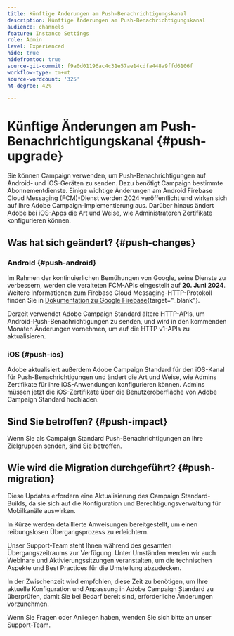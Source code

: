 ```yaml
---
title: Künftige Änderungen am Push-Benachrichtigungskanal
description: Künftige Änderungen am Push-Benachrichtigungskanal
audience: channels
feature: Instance Settings
role: Admin
level: Experienced
hide: true
hidefromtoc: true
source-git-commit: f9a0d01196ac4c31e57ae14cdfa448a9ffd6106f
workflow-type: tm+mt
source-wordcount: '325'
ht-degree: 42%

---
```


# Künftige Änderungen am Push-Benachrichtigungskanal {#push-upgrade}

Sie können Campaign verwenden, um Push-Benachrichtigungen auf Android- und iOS-Geräten zu senden. Dazu benötigt Campaign bestimmte Abonnementdienste. Einige wichtige Änderungen am Android Firebase Cloud Messaging (FCM)-Dienst werden 2024 veröffentlicht und wirken sich auf Ihre Adobe Campaign-Implementierung aus. Darüber hinaus ändert Adobe bei iOS-Apps die Art und Weise, wie Administratoren Zertifikate konfigurieren können.

## Was hat sich geändert? {#push-changes}

### Android {#push-android}

Im Rahmen der kontinuierlichen Bemühungen von Google, seine Dienste zu verbessern, werden die veralteten FCM-APIs eingestellt auf **20. Juni 2024**. Weitere Informationen zum Firebase Cloud Messaging-HTTP-Protokoll finden Sie in [Dokumentation zu Google Firebase](https://firebase.google.com/docs/cloud-messaging/http-server-ref){target="_blank"}.

Derzeit verwendet Adobe Campaign Standard ältere HTTP-APIs, um Android-Push-Benachrichtigungen zu senden, und wird in den kommenden Monaten Änderungen vornehmen, um auf die HTTP v1-APIs zu aktualisieren.

### iOS {#push-ios}

Adobe aktualisiert außerdem Adobe Campaign Standard für den iOS-Kanal für Push-Benachrichtigungen und ändert die Art und Weise, wie Admins Zertifikate für ihre iOS-Anwendungen konfigurieren können. Admins müssen jetzt die iOS-Zertifikate über die Benutzeroberfläche von Adobe Campaign Standard hochladen.

## Sind Sie betroffen? {#push-impact}

Wenn Sie als Campaign Standard Push-Benachrichtigungen an Ihre Zielgruppen senden, sind Sie betroffen.

## Wie wird die Migration durchgeführt? {#push-migration}

Diese Updates erfordern eine Aktualisierung des Campaign Standard-Builds, da sie sich auf die Konfiguration und Berechtigungsverwaltung für Mobilkanäle auswirken.

In Kürze werden detaillierte Anweisungen bereitgestellt, um einen reibungslosen Übergangsprozess zu erleichtern.

Unser Support-Team steht Ihnen während des gesamten Übergangszeitraums zur Verfügung. Unter Umständen werden wir auch Webinare und Aktivierungssitzungen veranstalten, um die technischen Aspekte und Best Practices für die Umstellung abzudecken.

In der Zwischenzeit wird empfohlen, diese Zeit zu benötigen, um Ihre aktuelle Konfiguration und Anpassung in Adobe Campaign Standard zu überprüfen, damit Sie bei Bedarf bereit sind, erforderliche Änderungen vorzunehmen.

Wenn Sie Fragen oder Anliegen haben, wenden Sie sich bitte an unser Support-Team.
